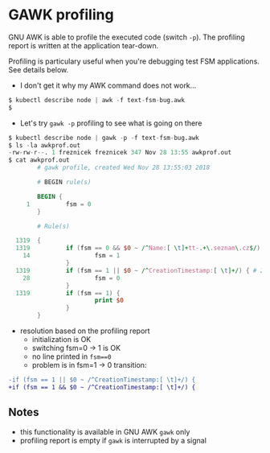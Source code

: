 # GAWK profiling

GNU AWK is able to profile the executed code (switch `-p`). The profiling report is written at the application tear-down.

Profiling is particulary useful when you're debugging test FSM applications. See details below.

* I don't get it why my AWK command does not work...
```awk
$ kubectl describe node | awk -f text-fsm-bug.awk
$ 
```

* Let's try `gawk -p` profiling to see what is going on there
```awk
$ kubectl describe node | gawk -p -f text-fsm-bug.awk
$ ls -la awkprof.out
-rw-rw-r--. 1 freznicek freznicek 347 Nov 28 13:55 awkprof.out
$ cat awkprof.out
        # gawk profile, created Wed Nov 28 13:55:03 2018

        # BEGIN rule(s)

        BEGIN {
     1          fsm = 0
        }

        # Rule(s)

  1319  {
  1319          if (fsm == 0 && $0 ~ /^Name:[ \t]+tt-.+\.seznam\.cz$/) { # 14
    14                  fsm = 1
                }
  1319          if (fsm == 1 || $0 ~ /^CreationTimestamp:[ \t]+/) { # 28
    28                  fsm = 0
                }
  1319          if (fsm == 1) {
                        print $0
                }
        }
```
* resolution based on the profiling report
  * initialization is OK
  * switching fsm=0 -> 1 is OK
  * no line printed in `fsm==0`
  * problem is in fsm=1 -> 0 transition:

```diff
-if (fsm == 1 || $0 ~ /^CreationTimestamp:[ \t]+/) {
+if (fsm == 1 && $0 ~ /^CreationTimestamp:[ \t]+/) {
```

## Notes
 * this functionality is available in GNU AWK `gawk` only
 * profiling report is empty if `gawk` is interrupted by a signal
 
